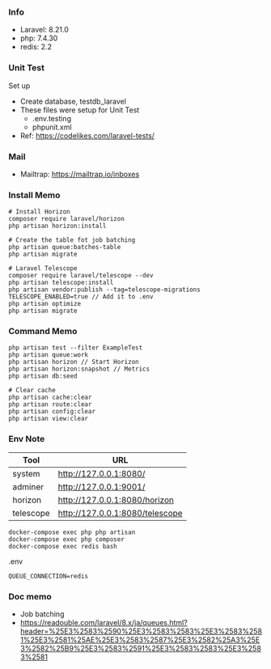 ### Info
- Laravel: 8.21.0
- php: 7.4.30
- redis: 2.2

### Unit Test
Set up
- Create database, testdb_laravel
- These files were setup for Unit Test
  - .env.testing
  - phpunit.xml
- Ref: https://codelikes.com/laravel-tests/

### Mail
- Mailtrap: https://mailtrap.io/inboxes

### Install Memo
```
# Install Horizon
composer require laravel/horizon
php artisan horizon:install

# Create the table fot job batching
php artisan queue:batches-table
php artisan migrate

# Laravel Telescope
composer require laravel/telescope --dev
php artisan telescope:install
php artisan vendor:publish --tag=telescope-migrations
TELESCOPE_ENABLED=true // Add it to .env
php artisan optimize
php artisan migrate
```

### Command Memo
```
php artisan test --filter ExampleTest
php artisan queue:work
php artisan horizon // Start Horizon
php artisan horizon:snapshot // Metrics
php artisan db:seed

# Clear cache
php artisan cache:clear
php artisan route:clear
php artisan config:clear
php artisan view:clear
```

### Env Note
| Tool      | URL                             |
| --------- | ------------------------------- |
| system    | http://127.0.0.1:8080/          |
| adminer   | http://127.0.0.1:9001/          |
| horizon   | http://127.0.0.1:8080/horizon   |
| telescope | http://127.0.0.1:8080/telescope |


```
docker-compose exec php php artisan
docker-compose exec php composer
docker-compose exec redis bash
```

.env
```
QUEUE_CONNECTION=redis

```

### Doc memo
- Job batching
- https://readouble.com/laravel/8.x/ja/queues.html?header=%25E3%2583%2590%25E3%2583%2583%25E3%2583%2581%25E3%2581%25AE%25E3%2583%2587%25E3%2582%25A3%25E3%2582%25B9%25E3%2583%2591%25E3%2583%2583%25E3%2583%2581